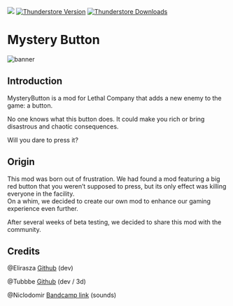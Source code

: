 ﻿<img src="https://img.shields.io/badge/Lethal Company-v69-000" /></a>
[![Thunderstore Version](https://img.shields.io/thunderstore/v/Tubbbe/MysteryButton?style=for-the-badge&logo=thunderstore&logoColor=white)](https://thunderstore.io/c/lethal-company/p/Tubbbe/MysteryButton/)
[![Thunderstore Downloads](https://img.shields.io/thunderstore/dt/Tubbbe/MysteryButton?style=for-the-badge&logo=thunderstore&logoColor=white)](https://thunderstore.io/c/lethal-company/p/Tubbbe/MysteryButton/)

# Mystery Button

![banner](https://i.imgur.com/aw60KZ1.png)

## Introduction

MysteryButton is a mod for Lethal Company that adds a new enemy to the game: a button.

No one knows what this button does. It could make you rich or bring disastrous and chaotic consequences.

Will you dare to press it?

## Origin

This mod was born out of frustration. We had found a mod featuring a big red button that you weren’t supposed to press, but its only effect was killing everyone in the facility.  
On a whim, we decided to create our own mod to enhance our gaming experience even further.

After several weeks of beta testing, we decided to share this mod with the community.

## Credits

@Elirasza [Github](https://github.com/elirasza) (dev)

@Tubbbe [Github](https://github.com/tubbbe) (dev / 3d)

@Niclodomir [Bandcamp link]() (sounds)
